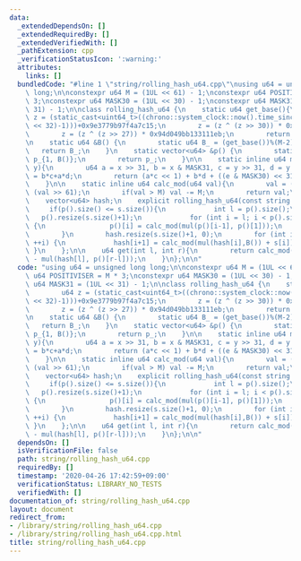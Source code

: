 ```yaml
---
data:
  _extendedDependsOn: []
  _extendedRequiredBy: []
  _extendedVerifiedWith: []
  _pathExtension: cpp
  _verificationStatusIcon: ':warning:'
  attributes:
    links: []
  bundledCode: "#line 1 \"string/rolling_hash_u64.cpp\"\nusing u64 = unsigned long\
    \ long;\n\nconstexpr u64 M = (1UL << 61) - 1;\nconstexpr u64 POSITIVISER = M *\
    \ 3;\nconstexpr u64 MASK30 = (1UL << 30) - 1;\nconstexpr u64 MASK31 = (1UL <<\
    \ 31) - 1;\n\nclass rolling_hash_u64 {\n    static u64 get_base(){\n        u64\
    \ z = (static_cast<uint64_t>((chrono::system_clock::now().time_since_epoch().count())&((1LL\
    \ << 32)-1)))+0x9e3779b97f4a7c15;\n        z = (z ^ (z >> 30)) * 0xbf58476d1ce4e5b9;\n\
    \        z = (z ^ (z >> 27)) * 0x94d049bb133111eb;\n        return z;\n    }\n\
    \n    static u64 &B() {\n        static u64 B_ = (get_base())%(M-2)+2;\n     \
    \   return B_;\n    }\n    static vector<u64> &p() {\n        static vector<u64>\
    \ p_{1, B()};\n        return p_;\n    }\n\n    static inline u64 mul(u64 x, u64\
    \ y){\n        u64 a = x >> 31, b = x & MASK31, c = y >> 31, d = y & MASK31, e\
    \ = b*c+a*d;\n        return (a*c << 1) + b*d + ((e & MASK30) << 31) + (e >> 30);\n\
    \    }\n\n    static inline u64 calc_mod(u64 val){\n        val = (val & M) +\
    \ (val >> 61);\n        if(val > M) val -= M;\n        return val;\n    }\npublic:\n\
    \    vector<u64> hash;\n    explicit rolling_hash_u64(const string &s) {\n   \
    \     if(p().size() <= s.size()){\n            int l = p().size();\n         \
    \   p().resize(s.size()+1);\n            for (int i = l; i < p().size(); ++i)\
    \ {\n                p()[i] = calc_mod(mul(p()[i-1], p()[1]));\n            }\n\
    \        }\n        hash.resize(s.size()+1, 0);\n        for (int i = 0; i < s.size();\
    \ ++i) {\n            hash[i+1] = calc_mod(mul(hash[i],B()) + s[i]);\n       \
    \ }\n    };\n\n    u64 get(int l, int r){\n        return calc_mod(hash[r] + POSITIVISER\
    \ - mul(hash[l], p()[r-l]));\n    }\n};\n\n"
  code: "using u64 = unsigned long long;\n\nconstexpr u64 M = (1UL << 61) - 1;\nconstexpr\
    \ u64 POSITIVISER = M * 3;\nconstexpr u64 MASK30 = (1UL << 30) - 1;\nconstexpr\
    \ u64 MASK31 = (1UL << 31) - 1;\n\nclass rolling_hash_u64 {\n    static u64 get_base(){\n\
    \        u64 z = (static_cast<uint64_t>((chrono::system_clock::now().time_since_epoch().count())&((1LL\
    \ << 32)-1)))+0x9e3779b97f4a7c15;\n        z = (z ^ (z >> 30)) * 0xbf58476d1ce4e5b9;\n\
    \        z = (z ^ (z >> 27)) * 0x94d049bb133111eb;\n        return z;\n    }\n\
    \n    static u64 &B() {\n        static u64 B_ = (get_base())%(M-2)+2;\n     \
    \   return B_;\n    }\n    static vector<u64> &p() {\n        static vector<u64>\
    \ p_{1, B()};\n        return p_;\n    }\n\n    static inline u64 mul(u64 x, u64\
    \ y){\n        u64 a = x >> 31, b = x & MASK31, c = y >> 31, d = y & MASK31, e\
    \ = b*c+a*d;\n        return (a*c << 1) + b*d + ((e & MASK30) << 31) + (e >> 30);\n\
    \    }\n\n    static inline u64 calc_mod(u64 val){\n        val = (val & M) +\
    \ (val >> 61);\n        if(val > M) val -= M;\n        return val;\n    }\npublic:\n\
    \    vector<u64> hash;\n    explicit rolling_hash_u64(const string &s) {\n   \
    \     if(p().size() <= s.size()){\n            int l = p().size();\n         \
    \   p().resize(s.size()+1);\n            for (int i = l; i < p().size(); ++i)\
    \ {\n                p()[i] = calc_mod(mul(p()[i-1], p()[1]));\n            }\n\
    \        }\n        hash.resize(s.size()+1, 0);\n        for (int i = 0; i < s.size();\
    \ ++i) {\n            hash[i+1] = calc_mod(mul(hash[i],B()) + s[i]);\n       \
    \ }\n    };\n\n    u64 get(int l, int r){\n        return calc_mod(hash[r] + POSITIVISER\
    \ - mul(hash[l], p()[r-l]));\n    }\n};\n\n"
  dependsOn: []
  isVerificationFile: false
  path: string/rolling_hash_u64.cpp
  requiredBy: []
  timestamp: '2020-04-26 17:42:59+09:00'
  verificationStatus: LIBRARY_NO_TESTS
  verifiedWith: []
documentation_of: string/rolling_hash_u64.cpp
layout: document
redirect_from:
- /library/string/rolling_hash_u64.cpp
- /library/string/rolling_hash_u64.cpp.html
title: string/rolling_hash_u64.cpp
---
```

